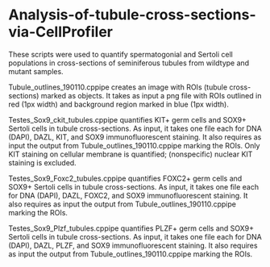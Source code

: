 # Analysis-of-tubule-cross-sections-via-CellProfiler
These scripts were used to quantify spermatogonial and Sertoli cell populations in cross-sections of seminiferous tubules from wildtype and mutant samples. 

Tubule_outlines_190110.cppipe creates an image with ROIs (tubule cross-sections) marked as objects. It takes as input a png file with ROIs 			outlined in red (1px width) and background region marked in blue (1px width).

Testes_Sox9_ckit_tubules.cppipe quantifies KIT+ germ cells and SOX9+ Sertoli cells in tubule cross-sections. As input, it takes one file 		 each for DNA (DAPI), DAZL, KIT, and SOX9 immunofluorescent staining. It also requires as input the output from 						Tubule_outlines_190110.cppipe marking the ROIs. Only KIT staining on cellular membrane is quantified; (nonspecific) nuclear KIT 		staining is excluded. 

Testes_Sox9_Foxc2_tubules.cppipe quantifies FOXC2+ germ cells and SOX9+ Sertoli cells in tubule cross-sections. As input, it takes one 			file each for DNA (DAPI), DAZL, FOXC2, and SOX9 immunofluorescent staining. It also requires as input the output from 					Tubule_outlines_190110.cppipe marking the ROIs.

Testes_Sox9_Plzf_tubules.cppipe quantifies PLZF+ germ cells and SOX9+ Sertoli cells in tubule cross-sections. As input, it takes one file 		  each for DNA (DAPI), DAZL, PLZF, and SOX9 immunofluorescent staining. It also requires as input the output from 							Tubule_outlines_190110.cppipe marking the ROIs.

